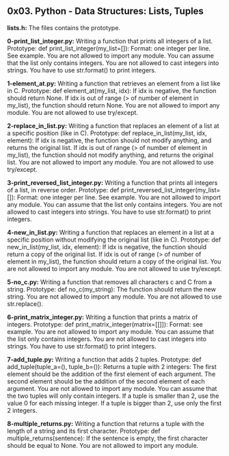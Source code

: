 ## 0x03. Python - Data Structures: Lists, Tuples


**lists.h:** The files contains the prototype.


**0-print_list_integer.py:** Writing a function that prints all integers of a list.
Prototype: def print_list_integer(my_list=[]):
Format: one integer per line. See example.
You are not allowed to import any module.
You can assume that the list only contains integers.
You are not allowed to cast integers into strings.
You have to use str.format() to print integers.


**1-element_at.py:** Writing a function that retrieves an element from a list like in C.
Prototype: def element_at(my_list, idx):
If idx is negative, the function should return None.
If idx is out of range (> of number of element in my_list), the function should return None.
You are not allowed to import any module.
You are not allowed to use try/except.


**2-replace_in_list.py:** Writing a function that replaces an element of a list at a specific position (like in C).
Prototype: def replace_in_list(my_list, idx, element):
If idx is negative, the function should not modify anything, and returns the original list.
If idx is out of range (> of number of element in my_list), the function should not modify anything, and returns the original list.
You are not allowed to import any module.
You are not allowed to use try/except.


**3-print_reversed_list_integer.py:** Writing a function that prints all integers of a list, in reverse order.
Prototype: def print_reversed_list_integer(my_list=[]):
Format: one integer per line. See example.
You are not allowed to import any module.
You can assume that the list only contains integers.
You are not allowed to cast integers into strings.
You have to use str.format() to print integers.

**4-new_in_list.py:** Writing a function that replaces an element in a list at a specific position without modifying the original list (like in C).
Prototype: def new_in_list(my_list, idx, element):
If idx is negative, the function should return a copy of the original list.
If idx is out of range (> of number of element in my_list), the function should return a copy of the original list.
You are not allowed to import any module.
You are not allowed to use try/except.


**5-no_c.py:** Writing a function that removes all characters c and C from a string.
Prototype: def no_c(my_string):
The function should return the new string.
You are not allowed to import any module.
You are not allowed to use str.replace().


**6-print_matrix_integer.py:** Writing a function that prints a matrix of integers.
Prototype: def print_matrix_integer(matrix=[[]]):
Format: see example.
You are not allowed to import any module.
You can assume that the list only contains integers.
You are not allowed to cast integers into strings.
You have to use str.format() to print integers.


**7-add_tuple.py:** Writing a function that adds 2 tuples.
Prototype: def add_tuple(tuple_a=(), tuple_b=()):
Returns a tuple with 2 integers:
The first element should be the addition of the first element of each argument.
The second element should be the addition of the second element of each argument.
You are not allowed to import any module.
You can assume that the two tuples will only contain integers.
If a tuple is smaller than 2, use the value 0 for each missing integer.
If a tuple is bigger than 2, use only the first 2 integers.


**8-multiple_returns.py:** Writing a function that returns a tuple with the length of a string and its first character.
Prototype: def multiple_returns(sentence):
If the sentence is empty, the first character should be equal to None.
You are not allowed to import any module.
